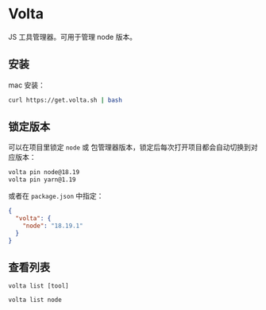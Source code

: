 # Volta

JS 工具管理器。可用于管理 node 版本。



## 安装

mac 安装：

``` bash
curl https://get.volta.sh | bash
```



## 锁定版本

可以在项目里锁定 `node` 或 包管理器版本，锁定后每次打开项目都会自动切换到对应版本：

``` bash
volta pin node@18.19
volta pin yarn@1.19
```

或者在 `package.json` 中指定：

``` json
{
  "volta": {
    "node": "18.19.1"
  }
}

```



## 查看列表

`volta list [tool]`

``` bash
volta list node

```

